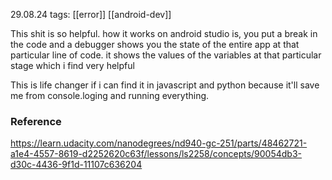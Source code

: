 29.08.24
tags: [[error]] [[android-dev]]

This shit is so helpful. 
how it works on android studio is, you put a break in the code and a debugger shows you the state of the entire app at that particular line of code. it shows the values of the variables at that particular stage which i find very helpful

This is life changer if i can find it in javascript and python because it'll save me from console.loging and running everything.


### Reference
https://learn.udacity.com/nanodegrees/nd940-gc-251/parts/48462721-a1e4-4557-8619-d2252620c63f/lessons/ls2258/concepts/90054db3-d30c-4436-9f1d-11107c636204